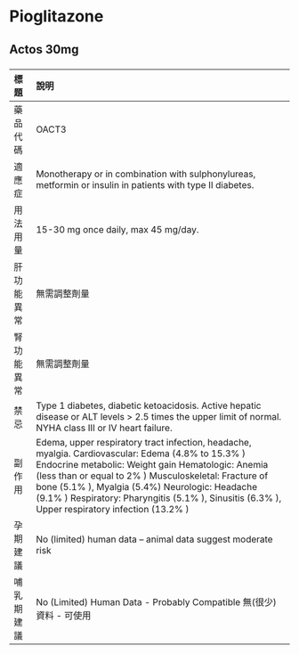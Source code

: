 # Pioglitazone

## Actos 30mg

##### 

| 標題       | 說明                                                                                                                                                                                                                                                                                                                                                                  |
|:-----------|:----------------------------------------------------------------------------------------------------------------------------------------------------------------------------------------------------------------------------------------------------------------------------------------------------------------------------------------------------------------------|
| 藥品代碼   | OACT3                                                                                                                                                                                                                                                                                                                                                                 |
| 適應症     | Monotherapy or in combination with sulphonylureas, metformin or insulin in patients with type II diabetes.                                                                                                                                                                                                                                                            |
| 用法用量   | 15-30 mg once daily, max 45 mg/day.                                                                                                                                                                                                                                                                                                                                   |
| 肝功能異常 | 無需調整劑量                                                                                                                                                                                                                                                                                                                                                          |
| 腎功能異常 | 無需調整劑量                                                                                                                                                                                                                                                                                                                                                          |
| 禁忌       | Type 1 diabetes, diabetic ketoacidosis. Active hepatic disease or ALT levels > 2.5 times the upper limit of normal. NYHA class III or IV heart failure.                                                                                                                                                                                                               |
| 副作用     | Edema, upper respiratory tract infection, headache, myalgia. Cardiovascular: Edema (4.8% to 15.3% ) Endocrine metabolic: Weight gain Hematologic: Anemia (less than or equal to 2% ) Musculoskeletal: Fracture of bone (5.1% ), Myalgia (5.4%) Neurologic: Headache (9.1% ) Respiratory: Pharyngitis (5.1% ), Sinusitis (6.3% ), Upper respiratory infection (13.2% ) |
| 孕期建議   | No (limited) human data – animal data suggest moderate risk                                                                                                                                                                                                                                                                                                           |
| 哺乳期建議 | No (Limited) Human Data - Probably Compatible 無(很少)資料 - 可使用                                                                                                                                                                                                                                                                                                   |

